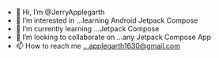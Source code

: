 - 👋 Hi, I’m @JerryApplegarth
- 👀 I’m interested in ...learning Android Jetpack Compose
- 🌱 I’m currently learning ...Jetpack Compose
- 💞️ I’m looking to collaborate on ...any Jetpack Compose App
- 📫 How to reach me ...applegarth1630@gmail.com

<!---
JerryApplegarth/JerryApplegarth is a ✨ special ✨ repository because its `README.md` (this file) appears on your GitHub profile.
You can click the Preview link to take a look at your changes.
--->
